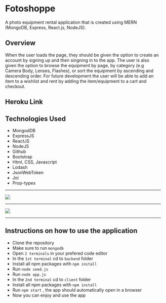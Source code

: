 # Fotoshoppe

A photo equipment rental application that is created using MERN (MongoDB, Express, React.js, NodeJS).

## Overview

When the user loads the page, they should be given the option to create an account by signing up and then singning in to the app. The user is also given the option to browse the equipment by page, by category (e.g Camera Body, Lenses, Flashes), or sort the equipment by ascending and descending order. For future development the user will be able to add an item to a wishlist and rent by adding the item/equipment to a cart and checkout.
## Heroku Link


## Technologies Used

* MongodDB
* ExpressJS
* ReactJS
* NodeJS
* Github
* Bootstrap
* Html, CSS, Javascript
* Lodash
* JsonWebToken
* Joi
* Prop-types
___

<img src="public/assets/image1.png">

___

<img src="public/assets/image2.png">

___

## Instructions on how to use the application 

* Clone the repository
* Make sure to run `mongodb`
* Open `2 terminals` in your prefered code editor
* In the `1st terminal` cd to `backend` folder 
* Install all npm packages with `npm install`
* Run `node seed.js`
* Run `node app.js`
* In the `2nd terminal` cd to `client` folder
* Install all npm packages with `npm install`
* Run `npm start` , the app should automatically open in a browser 
* Now you can enjoy and use the app 
